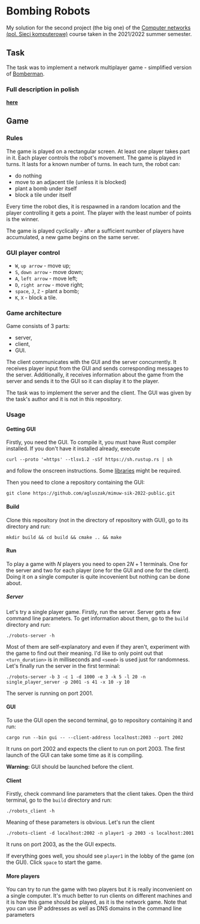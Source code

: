 # Bombing Robots

My solution for the second project (the big one) of the [Computer networks (pol. Sieci komputerowe)](https://usosweb.mimuw.edu.pl/kontroler.php?_action=katalog2/przedmioty/pokazPrzedmiot&prz_kod=1000-214bSIK) course taken in the 2021/2022 summer semester.

## Task

The task was to implement a network multiplayer game - simplified version of [Bomberman](https://en.wikipedia.org/wiki/Bomberman).

### Full description in polish

[**here**](https://github.com/agluszak/mimuw-sik-2022-public/blob/master/README.md)

## Game

### Rules

The game is played on a rectangular screen. At least one player takes part in it. Each player controls the robot's movement. The game is played in turns. It lasts for a known number of turns. In each turn, the robot can:
- do nothing
- move to an adjacent tile (unless it is blocked)
- plant a bomb under itself
- block a tile under itself

Every time the robot dies, it is respawned in a random location and the player controlling it gets a point. The player with the least number of points is the winner.

The game is played cyclically - after a sufficient number of players have accumulated, a new game begins on the same server.

### GUI player control

- `W`, `up arrow` - move up;
- `S`, `down arrow` - move down;
- `A`, `left arrow` - move left;
- `D`, `right arrow` - move right;
- `space`, `J`, `Z` - plant a bomb;
- `K`, `X` - block a tile.

### Game architecture

Game consists of 3 parts:
- server,
- client,
- GUI.

The client communicates with the GUI and the server concurrently. It receives player input from the GUI and sends corresponding messages to the server. Additionally, it receives information about the game from the server and sends it to the GUI so it can display it to the player.

The task was to implement the server and the client. The GUI was given by the task's author and it is not in this repository.

### Usage

#### Getting GUI

Firstly, you need the GUI. To compile it, you must have Rust compiler installed. If you don't have it installed already, execute
```
curl --proto '=https' --tlsv1.2 -sSf https://sh.rustup.rs | sh
```
and follow the onscreen instructions. Some [libraries](https://github.com/bevyengine/bevy/blob/main/docs/linux_dependencies.md) might be required.

Then you need to clone a repository containing the GUI:
```
git clone https://github.com/agluszak/mimuw-sik-2022-public.git
```

#### Build

Clone this repository (not in the directory of repository with GUI), go to its directory and run:
```
mkdir build && cd build && cmake .. && make
```

#### Run

To play a game with $N$ players you need to open $2N + 1$ terminals. One for the server and two for each player (one for the GUI and one for the client). Doing it on a single computer is quite incovenient but nothing can be done about.

##### Server

Let's try a single player game. Firstly, run the server. Server gets a few command line parameters. To get information about them, go to the `build` directory and run:
```
./robots-server -h
```
Most of them are self-explanatory and even if they aren't, experiment with the game to find out their meaning. I'd like to only point out that `<turn_duration>` is in milliseconds and `<seed>` is used just for randomness. Let's finally run the server in the first terminal:
```
./robots-server -b 3 -c 1 -d 1000 -e 3 -k 5 -l 20 -n single_player_server -p 2001 -s 41 -x 10 -y 10
```
The server is running on port 2001.

#### GUI

To use the GUI open the second terminal, go to repository containing it and run:
```
cargo run --bin gui -- --client-address localhost:2003 --port 2002

```
It runs on port 2002 and expects the client to run on port 2003. The first launch of the GUI can take some time as it is compiling.

**Warning:** GUI should be launched before the client.

#### Client

Firstly, check command line parameters that the client takes. Open the third terminal, go to the `build` directory and run:

```
./robots_client -h
```
Meaning of these parameters is obvious. Let's run the client
```
./robots-client -d localhost:2002 -n player1 -p 2003 -s localhost:2001
```
It runs on port 2003, as the the GUI expects.

If everything goes well, you should see `player1` in the lobby of the game (on the GUI). Click `space` to start the game.

#### More players

You can try to run the game with two players but it is really inconvenient on a single computer. It's much better to run clients on different machines and it is how this game should be played, as it is the network game. Note that you can use IP addresses as well as DNS domains in the command line parameters
